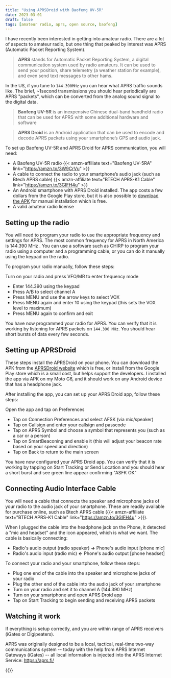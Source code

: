 ```yaml
---
title: "Using APRSDroid with Baofeng UV-5R"
date: 2023-03-01
draft: false
tags: [amateur radio, aprs, open source, baofeng]
---
```


I have recently been interested in getting into amateur radio.  There are a lot of aspects to amateur radio, but one thing that peaked by interest was APRS (Automatic Packet Reporting System).  

> **APRS** stands for Automatic Packet Reporting System, a digital communication system used by radio amateurs. It can be used to send your position, share telemetry (a weather station for example), and even send text messages to other hams.

In the US, if you tune to `144.390MHz` you can hear what APRS traffic sounds like.  The brief, ~1second transmissions you should hear periodically are APRS "packets", which can be converted from the analog sound signal to the digital data.

> **Baofeng UV-5R** is an inexpensive Chinese dual-band handheld radio that can be used for APRS with some additional hardware and software

> **APRS Droid** is an Android application that can be used to encode and decode APRS packets using your smartphone’s GPS and audio jack.

To set up Baofeng UV-5R and APRS Droid for APRS communication, you will need:

 - A Baofeng UV-5R radio {{< amzn-affiliate text="Baofeng UV-5RA" link="https://amzn.to/3W9CrVu" >}}
 - A cable to connect the radio to your smartphone’s audio jack (such as Btech APRS cable) {{< amzn-affiliate text="BTECH APRS-K1 Cable" link="https://amzn.to/3GIFH4u" >}}
 - An Android smartphone with APRS Droid installed. The app costs a few dollars from the Google Play store, but it is also possible to [download the APK](https://aprsdroid.org/download/) for manual installation which is free.
 - A valid amateur radio license


## Setting up the radio
You will need to program your radio to use the appropriate frequency and settings for APRS. The most common frequency for APRS in North America is 144.390 MHz . You can use a software such as CHIRP to program your radio using a computer and a programming cable, or you can do it manually using the keypad on the radio.

To program your radio manually, follow these steps:

Turn on your radio and press VFO/MR to enter frequency mode
 - Enter 144.390 using the keypad
 - Press A/B to select channel A
 - Press MENU and use the arrow keys to select VOX
 - Press MENU again and enter 10 using the keypad (this sets the VOX level to maximum)
 - Press MENU again to confirm and exit

You have now programmed your radio for APRS. You can verify that it is working by listening for APRS packets on `144.390 MHz`. You should hear short bursts of data every few seconds.

## Setting up APRSDroid
These steps install the APRSDroid on your phone.  You can download the APK from the [APRSDroid website](https://aprsdroid.org/download/) which is free, or install from the Google Play store which is a small cost, but helps support the developers.  I installed the app via APK on my Moto G6, and it should work on any Android device that has a headphone jack.

After installing the app, you can set up your APRS Droid app, follow these steps:

Open the app and tap on Preferences
 - Tap on Connection Preferences and select AFSK (via mic/speaker)
 - Tap on Callsign and enter your callsign and passcode
 - Tap on APRS Symbol and choose a symbol that represents you (such as a car or a person)
 - Tap on SmartBeaconing and enable it (this will adjust your beacon rate based on your speed and direction)
 - Tap on Back to return to the main screen

You have now configured your APRS Droid app. You can verify that it is working by tapping on Start Tracking or Send Location and you should hear a short burst and see green line appear confirming "ASFK OK"

## Connecting Audio Interface Cable
You will need a cable that connects the speaker and microphone jacks of your radio to the audio jack of your smartphone. These are readily available for purchase online, such as Btech APRS cable ({{< amzn-affiliate text="BTECH APRS-K1 Cable" link="https://amzn.to/3GIFH4u" >}}).

When I plugged the cable into the headphone jack on the Phone, it detected a "mic and headset" and the icon appeared, which is what we want.  The cable is basically connecting:
  - Radio's audio output (radio speaker) **->** Phone's audio input [phone mic]
  - Radio's audio input (radio mic) **<-** Phone's audio output [phone headset]

To connect your radio and your smartphone, follow these steps:
 - Plug one end of the cable into the speaker and microphone jacks of your radio
 - Plug the other end of the cable into the audio jack of your smartphone
 - Turn on your radio and set it to channel A (144.390 MHz)
 - Turn on your smartphone and open APRS Droid app
 - Tap on Start Tracking to begin sending and receiving APRS packets

## Watching it work
If everything is setup correctly, and you are within range of APRS receivers (iGates or Digipeaters).

APRS was originally designed to be a local, tactical, real-time two-way communications system -- today with the help from APRS Internet Gateways (iGates) -- all local information is injected into the APRS Internet Service: https://aprs.fi/

{{<gallery>}}
